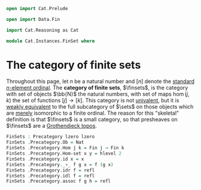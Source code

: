 ```agda
open import Cat.Prelude

open import Data.Fin

import Cat.Reasoning as Cat

module Cat.Instances.FinSet where
```

# The category of finite sets

Throughout this page, let $n$ be a natural number and $[n]$ denote the
[standard $n$-element ordinal]. The **category of finite sets**,
$\finsets$, is the category with set of objects $\bb{N}$ the natural
numbers, with set of maps $\hom(j,k)$ the set of functions $[j] \to
[k]$. This category is not [univalent], but it is [weakly equivalent] to the
full subcategory of $\sets$ on those objects which are [merely]
isomorphic to a finite ordinal. The reason for this "skeletal"
definition is that $\finsets$ is a small category, so that presheaves on
$\finsets$ are a [Grothendieck topos].

[standard $n$-element ordinal]: Data.Fin.html
[univalent]: Cat.Univalent.html
[weakly equivalent]: Cat.Functor.Equivalence.html#between-categories
[merely]: 1Lab.HIT.Truncation.html
[Grothendieck topos]: Topoi.Base.html

```agda
FinSets : Precategory lzero lzero
FinSets .Precategory.Ob = Nat
FinSets .Precategory.Hom j k = Fin j → Fin k
FinSets .Precategory.Hom-set x y = hlevel 2
FinSets .Precategory.id x = x
FinSets .Precategory._∘_ f g x = f (g x)
FinSets .Precategory.idr f = refl
FinSets .Precategory.idl f = refl
FinSets .Precategory.assoc f g h = refl
```
